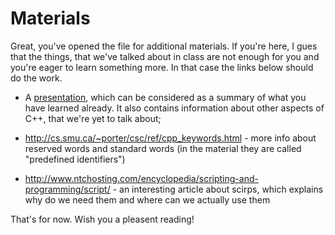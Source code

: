 Materials
=====================

Great, you've opened the file for additional materials. If you're here, I gues that the things, that we've talked about in class are not enough for you and you're eager to learn something more. In that case the links below should do the work.


* A [presentation](http://www.letu.edu/people/stevearmstrong/COSC%201303/NellDale%20Lectures/chapter%202.ppt), which can be considered as a summary of what you have learned already. It also contains information about other aspects of C++, that we're yet to talk about;

* http://cs.smu.ca/~porter/csc/ref/cpp_keywords.html - more info about reserved words and standard words (in the material they are called "predefined identifiers")

* http://www.ntchosting.com/encyclopedia/scripting-and-programming/script/ - an interesting article about scirps, which explains why do we need them and where can we actually use them

That's for now. 
Wish you a pleasent reading!
